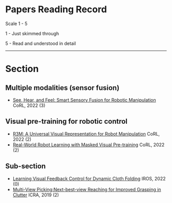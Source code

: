 # Papers Reading Record

Scale 1 - 5

 1 - Just skimmed through
 
 5 - Read and understood in detail

----------------------------------------

# Section

## Multiple modalities (sensor fusion) 
- [See, Hear, and Feel: Smart Sensory Fusion for Robotic Manipulation](https://arxiv.org/pdf/2212.03858.pdf) CoRL, 2022 (3)


## Visual pre-training for robotic control
- [R3M: A Universal Visual Representation for Robot Manipulation](https://arxiv.org/pdf/2203.12601.pdf) CoRL, 2022 (2)
- [Real-World Robot Learning with Masked Visual Pre-training](https://arxiv.org/pdf/2210.03109.pdf) CoRL, 2022 (2)


## Sub-section
- [Learning Visual Feedback Control for Dynamic Cloth Folding](https://arxiv.org/pdf/2109.04771.pdf) IROS, 2022 (0)
- [Multi-View Picking:Next-best-view Reaching for Improved Grasping in Clutter](https://arxiv.org/pdf/1809.08564.pdf) ICRA, 2019 (2)

